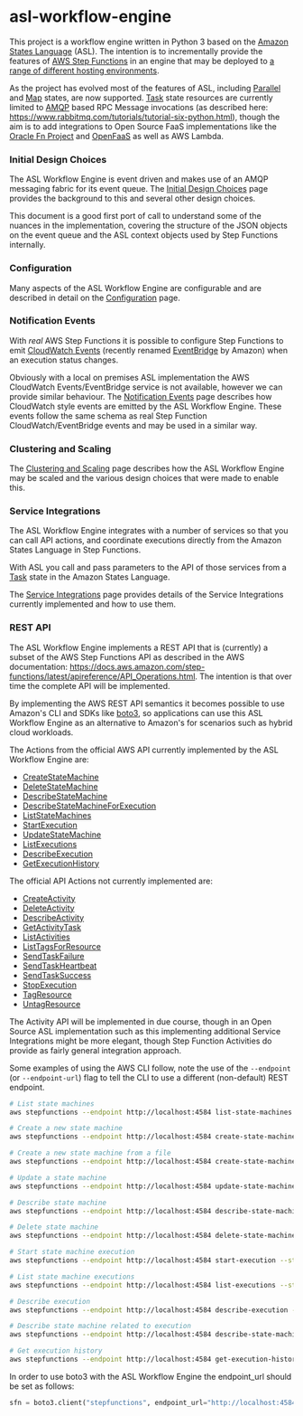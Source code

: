 # asl-workflow-engine
This project is a workflow engine written in Python 3 based on the [Amazon States Language](https://states-language.net/spec.html) (ASL). The intention is to incrementally provide the features of [AWS Step Functions](https://docs.aws.amazon.com/step-functions/) in an engine that may be deployed to [a range of different hosting environments](docker).

As the project has evolved most of the features of ASL, including [Parallel](https://states-language.net/spec.html#parallel-state) and [Map](https://states-language.net/spec.html#map-state) states, are now supported. [Task](https://states-language.net/spec.html#task-state) state resources are currently limited to [AMQP](https://www.amqp.org/) based RPC Message invocations (as described here: https://www.rabbitmq.com/tutorials/tutorial-six-python.html), though the aim is to add integrations to Open Source FaaS implementations like the [Oracle Fn Project](https://github.com/fnproject) and [OpenFaaS](https://github.com/openfaas/faas) as well as AWS Lambda.

### Initial Design Choices
The ASL Workflow Engine is event driven and makes use of an AMQP messaging fabric for its event queue. The [Initial Design Choices](documentation/initial_design_choices.md) page provides the background to this and several other design choices.

This document is a good first port of call to understand some of the nuances in the implementation, covering the structure of the JSON objects on the event queue and the ASL context objects used by Step Functions internally.

### Configuration
Many aspects of the ASL Workflow Engine are configurable and are described in detail on the [Configuration](documentation/configuration.md) page.

### Notification Events
With *real* AWS Step Functions it is possible to configure Step Functions to emit [CloudWatch Events](https://docs.aws.amazon.com/step-functions/latest/dg/cw-events.html) (recently renamed [EventBridge](https://docs.aws.amazon.com/eventbridge/latest/userguide/what-is-amazon-eventbridge.html) by Amazon) when an execution status changes.

Obviously with a local on premises ASL implementation the AWS CloudWatch Events/EventBridge service is not available, however we can provide similar behaviour. The [Notification Events](documentation/notification_events.md) page describes how CloudWatch style events are emitted by the ASL Workflow Engine. These events follow the same schema as real Step Function CloudWatch/EventBridge events and may be used in a similar way.

### Clustering and Scaling
The [Clustering and Scaling](documentation/clustering_and_scaling.md) page describes how the ASL Workflow Engine may be scaled and the various design choices that were made to enable this.

### Service Integrations
The ASL Workflow Engine integrates with a number of services so that you can call API actions, and coordinate executions directly from the Amazon States Language in Step Functions.

With ASL you call and pass parameters to the API of those services from a [Task](https://states-language.net/spec.html#task-state) state in the Amazon States Language.

The [Service Integrations](documentation/service_integrations.md) page provides details of the Service Integrations currently implemented and how to use them.

### REST API
The ASL Workflow Engine implements a REST API that is (currently) a subset of the AWS Step Functions API as described in the AWS documentation:
https://docs.aws.amazon.com/step-functions/latest/apireference/API_Operations.html. The intention is that over time the complete API will be implemented.

By implementing the AWS REST API semantics it becomes possible to use Amazon's CLI and SDKs like [boto3](https://github.com/boto/boto3), so applications can use this ASL Workflow Engine as an alternative to Amazon's for scenarios such as hybrid cloud workloads.

The Actions from the official AWS API currently implemented by the ASL Workflow Engine are:

* [CreateStateMachine](https://docs.aws.amazon.com/step-functions/latest/apireference/API_CreateStateMachine.html)
* [DeleteStateMachine](https://docs.aws.amazon.com/step-functions/latest/apireference/API_DeleteStateMachine.html)
* [DescribeStateMachine](https://docs.aws.amazon.com/step-functions/latest/apireference/API_DescribeStateMachine.html)
* [DescribeStateMachineForExecution](https://docs.aws.amazon.com/step-functions/latest/apireference/API_DescribeStateMachineForExecution.html)
* [ListStateMachines](https://docs.aws.amazon.com/step-functions/latest/apireference/API_ListStateMachines.html)
* [StartExecution](https://docs.aws.amazon.com/step-functions/latest/apireference/API_StartExecution.html)
* [UpdateStateMachine](https://docs.aws.amazon.com/step-functions/latest/apireference/API_UpdateStateMachine.html)
* [ListExecutions](https://docs.aws.amazon.com/step-functions/latest/apireference/API_ListExecutions.html)
* [DescribeExecution](https://docs.aws.amazon.com/step-functions/latest/apireference/API_DescribeExecution.html)
* [GetExecutionHistory](https://docs.aws.amazon.com/step-functions/latest/apireference/API_GetExecutionHistory.html)

The official API Actions not currently implemented are:

* [CreateActivity](https://docs.aws.amazon.com/step-functions/latest/apireference/API_CreateActivity.html)
* [DeleteActivity](https://docs.aws.amazon.com/step-functions/latest/apireference/API_DeleteActivity.html)
* [DescribeActivity](https://docs.aws.amazon.com/step-functions/latest/apireference/API_DescribeActivity.html)
* [GetActivityTask](https://docs.aws.amazon.com/step-functions/latest/apireference/API_GetActivityTask.html)
* [ListActivities](https://docs.aws.amazon.com/step-functions/latest/apireference/API_ListActivities.html)
* [ListTagsForResource](https://docs.aws.amazon.com/step-functions/latest/apireference/API_ListTagsForResource.html)
* [SendTaskFailure](https://docs.aws.amazon.com/step-functions/latest/apireference/API_SendTaskFailure.html)
* [SendTaskHeartbeat](https://docs.aws.amazon.com/step-functions/latest/apireference/API_SendTaskHeartbeat.html)
* [SendTaskSuccess](https://docs.aws.amazon.com/step-functions/latest/apireference/API_SendTaskSuccess.html)
* [StopExecution](https://docs.aws.amazon.com/step-functions/latest/apireference/API_StopExecution.html)
* [TagResource](https://docs.aws.amazon.com/step-functions/latest/apireference/API_TagResource.html)
* [UntagResource](https://docs.aws.amazon.com/step-functions/latest/apireference/API_UntagResource.html)

The Activity API will be implemented in due course, though in an Open Source ASL implementation such as this implementing additional Service Integrations might be more elegant, though Step Function Activities do provide as fairly general integration approach.

Some examples of using the AWS CLI follow, note the use of the `--endpoint` (or `--endpoint-url`) flag to tell the CLI to use a different (non-default) REST endpoint.

```bash
# List state machines
aws stepfunctions --endpoint http://localhost:4584 list-state-machines --max-results 20

# Create a new state machine
aws stepfunctions --endpoint http://localhost:4584 create-state-machine --name my-state-machine --definition '{"Comment":"A Hello World example of the Amazon States Language using a Pass state","StartAt":"HelloWorld","States":{"HelloWorld":{"Type":"Pass","End":true}}}' --role-arn arn:aws:iam::0123456789:role/service-role/MyRole

# Create a new state machine from a file
aws stepfunctions --endpoint http://localhost:4584 create-state-machine --name simple_state_machine --definition file://<path-to-ASL-JSON> --role-arn arn:aws:iam::0123456789:role/service-role/MyRole

# Update a state machine
aws stepfunctions --endpoint http://localhost:4584 update-state-machine --definition '{"Comment":"A Hello World example of the Amazon States Language using a Pass state","StartAt":"HelloWorld","States":{"HelloWorld":{"Type":"Pass","End":true}}}' --role-arn arn:aws:iam::0123456789:role/service-role/MyRole --state-machine-arn arn:aws:states:local:0123456789:stateMachine:my-state-machine

# Describe state machine
aws stepfunctions --endpoint http://localhost:4584 describe-state-machine --state-machine-arn arn:aws:states:local:0123456789:stateMachine:my-state-machine

# Delete state machine
aws stepfunctions --endpoint http://localhost:4584 delete-state-machine --state-machine-arn arn:aws:states:local:0123456789:stateMachine:my-state-machine

# Start state machine execution
aws stepfunctions --endpoint http://localhost:4584 start-execution --state-machine-arn arn:aws:states:local:0123456789:stateMachine:my-state-machine --name my-execution --input '{"comment":"I am a great input !"}'

# List state machine executions
aws stepfunctions --endpoint http://localhost:4584 list-executions --state-machine-arn arn:aws:states:local:0123456789:stateMachine:my-state-machine

# Describe execution
aws stepfunctions --endpoint http://localhost:4584 describe-execution --execution-arn arn:aws:states:local:0123456789:execution:my-state-machine:my-execution

# Describe state machine related to execution
aws stepfunctions --endpoint http://localhost:4584 describe-state-machine-for-execution --execution-arn arn:aws:states:local:0123456789:execution:my-state-machine:my-execution

# Get execution history
aws stepfunctions --endpoint http://localhost:4584 get-execution-history --execution-arn arn:aws:states:local:0123456789:execution:my-state-machine:my-execution
```

In order to use boto3 with the ASL Workflow Engine the endpoint_url should be set as follows:

```python
sfn = boto3.client("stepfunctions", endpoint_url="http://localhost:4584")
```